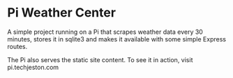 # Pi Weather Center

A simple project running on a Pi that scrapes weather data every 30 minutes, stores it
in sqlite3 and makes it available with some simple Express routes.

The Pi also serves the static site content. To see it in action, visit
pi.techjeston.com
